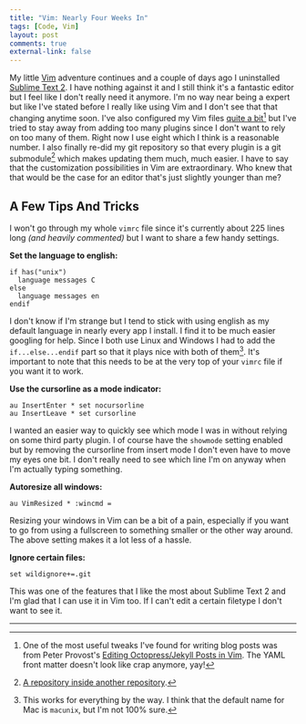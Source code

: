 ```yaml
---
title: "Vim: Nearly Four Weeks In" 
tags: [Code, Vim]
layout: post
comments: true
external-link: false
---
```


My little [Vim](http://www.vim.org/ "Vim") adventure continues and a couple of days ago I uninstalled [Sublime Text 2](http://www.sublimetext.com/ "Sublime Text 2"). I have nothing against it and I still think it's a fantastic editor but I feel like I don't really need it anymore. I'm no way near being a expert but like I've stated before I really like using Vim and I don't see that that changing anytime soon. I've also configured my Vim files [quite a bit](https://github.com/gummesson/vimfiles "My Vim files on GitHub")[^20130124-1] but I've tried to stay away from adding too many plugins since I don't want to rely on too many of them. Right now I use eight which I think is a reasonable number. I also finally re-did my git repository so that every plugin is a git submodule[^20130123-2] which makes updating them much, much easier. I have to say that the customization possibilities in Vim are extraordinary. Who knew that that would be the case for an editor that's just slightly younger than me?

## A Few Tips And Tricks

I won't go through my whole `vimrc` file since it's currently about 225 lines long *(and heavily commented)* but I want to share a few handy settings.

**Set the language to english:**

	if has("unix")
	  language messages C
	else
	  language messages en
	endif  

I don't know if I'm strange but I tend to stick with using english as my default language in nearly every app I install. I find it to be much easier googling for help. Since I both use Linux and Windows I had to add the `if...else...endif` part so that it plays nice with both of them[^20130124-3]. It's important to note that this needs to be at the very top of your `vimrc` file if you want it to work.

**Use the cursorline as a mode indicator:**

	au InsertEnter * set nocursorline
	au InsertLeave * set cursorline

I wanted an easier way to quickly see which mode I was in without relying on some third party plugin. I of course have the `showmode` setting enabled but by removing the cursorline from insert mode I don't even have to move my eyes one bit. I don't really need to see which line I'm on anyway when I'm actually typing something.

**Autoresize all windows:**

	au VimResized * :wincmd =

Resizing your windows in Vim can be a bit of a pain, especially if you want to go from using a fullscreen to something smaller or the other way around. The above setting makes it a lot less of a hassle.

**Ignore certain files:**

	set wildignore+=.git

This was one of the features that I like the most about Sublime Text 2 and I'm glad that I can use it in Vim too. If I can't edit a certain filetype I don't want to see it.

***

[^20130124-1]: One of the most useful tweaks I've found for writing blog posts was from Peter Provost's [Editing Octopress/Jekyll Posts in Vim](http://peterprovost.org/blog/2012/04/22/editing-octopress-slash-jekyll-posts-in-vim/ "Editing Octopress/Jekyll Posts in Vim"). The YAML front matter doesn't look like crap anymore, yay!
[^20130123-2]: [A repository inside another repository](http://git-scm.com/book/en/Git-Tools-Submodules "Git submodules").
[^20130124-3]: This works for everything by the way. I think that the default name for Mac is `macunix`, but I'm not 100% sure. 